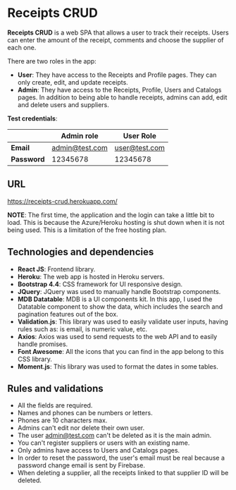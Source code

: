 # Receipts CRUD

**Receipts CRUD** is a web SPA that allows a user to track their receipts. Users can enter the amount of the receipt, comments and choose the supplier of each one.

There are two roles in the app:

- **User**: They have access to the Receipts and Profile pages. They can only create, edit, and update receipts.
- **Admin**: They have access to the Receipts, Profile, Users and Catalogs pages. In addition to being able to handle receipts, admins can add, edit and delete users and suppliers.

**Test credentials**:

|  |  Admin role | User Role |
|--|--|--|
| **Email** | admin@test.com | user@test.com|
| **Password**| 12345678  | 12345678 |

## URL

https://receipts-crud.herokuapp.com/

**NOTE**: The first time, the application and the login can take a little bit to load. This is because the Azure/Heroku hosting is shut down when it is not being used. This is a limitation of the free hosting plan.

## Technologies and dependencies

- **React JS**: Frontend library.
- **Heroku**: The web app is hosted in Heroku servers.
- **Bootstrap 4.4**: CSS framework for UI responsive design.
- **JQuery**: JQuery was used to manually handle Bootstrap components.
- **MDB Datatable**: MDB is a UI components kit. In this app, I used the Datatable component to show the data, which includes the search and pagination features out of the box.
- **Validation.js**: This library was used to easily validate user inputs, having rules such as: is email, is numeric value, etc.
- **Axios**: Axios was used to send requests to the web API and to easily handle promises.
- **Font Awesome**: All the icons that you can find in the app belong to this CSS library.
- **Moment.js**: This library was used to format the dates in some tables.

## Rules and validations

- All the fields are required.
- Names and phones can be numbers or letters.
- Phones are 10 characters max.
- Admins can't edit nor delete their own user.
- The user admin@test.com can't be deleted as it is the main admin.
- You can't register suppliers or users with an existing name.
- Only admins have access to Users and Catalogs pages.
- In order to reset the password, the user's email must be real because a password change email is sent by Firebase.
- When deleting a supplier, all the receipts linked to that supplier ID will be deleted.
